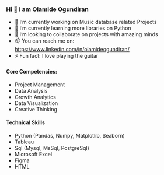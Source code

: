 ### Hi 👋 I am Olamide Ogundiran

- 🔭 I’m currently working on Music database related Projects
- 🌱 I’m currently learning more libraries on Python
- 👯 I’m looking to collaborate on projects with amazing minds
- 📫 You can reach me on: https://www.linkedin.com/in/olamideogundiran/
- ⚡ Fun fact: I love playing the guitar


#### Core Competencies:

* Project Management
* Data Analysis
* Growth Analytics
* Data Visualization
* Creative Thinking

#### Technical Skills

* Python (Pandas, Numpy, Matplotlib, Seaborn)
* Tableau
* Sql (Mysql, MsSql, PostgreSql)
* Microsoft Excel
* Figma
* HTML

